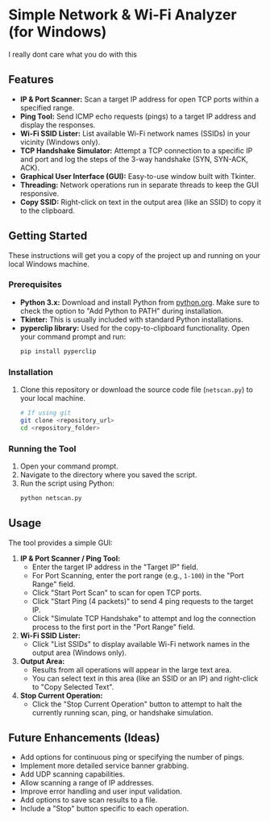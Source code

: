 # Simple Network & Wi-Fi Analyzer (for Windows)

I really dont care what you do with this

## Features

* **IP & Port Scanner:** Scan a target IP address for open TCP ports within a specified range.
* **Ping Tool:** Send ICMP echo requests (pings) to a target IP address and display the responses.
* **Wi-Fi SSID Lister:** List available Wi-Fi network names (SSIDs) in your vicinity (Windows only).
* **TCP Handshake Simulator:** Attempt a TCP connection to a specific IP and port and log the steps of the 3-way handshake (SYN, SYN-ACK, ACK).
* **Graphical User Interface (GUI):** Easy-to-use window built with Tkinter.
* **Threading:** Network operations run in separate threads to keep the GUI responsive.
* **Copy SSID:** Right-click on text in the output area (like an SSID) to copy it to the clipboard.
  
## Getting Started

These instructions will get you a copy of the project up and running on your local Windows machine.

### Prerequisites

* **Python 3.x:** Download and install Python from [python.org](https://www.python.org/). Make sure to check the option to "Add Python to PATH" during installation.
* **Tkinter:** This is usually included with standard Python installations.
* **pyperclip library:** Used for the copy-to-clipboard functionality. Open your command prompt and run:
    ```bash
    pip install pyperclip
    ```

### Installation

1.  Clone this repository or download the source code file (`netscan.py`) to your local machine.
    ```bash
    # If using git
    git clone <repository_url>
    cd <repository_folder>
    ```

### Running the Tool

1.  Open your command prompt.
2.  Navigate to the directory where you saved the script.
3.  Run the script using Python:
    ```bash
    python netscan.py

## Usage

The tool provides a simple GUI:

1.  **IP & Port Scanner / Ping Tool:**
    * Enter the target IP address in the "Target IP" field.
    * For Port Scanning, enter the port range (e.g., `1-100`) in the "Port Range" field.
    * Click "Start Port Scan" to scan for open TCP ports.
    * Click "Start Ping (4 packets)" to send 4 ping requests to the target IP.
    * Click "Simulate TCP Handshake" to attempt and log the connection process to the first port in the "Port Range" field.
2.  **Wi-Fi SSID Lister:**
    * Click "List SSIDs" to display available Wi-Fi network names in the output area (Windows only).
3.  **Output Area:**
    * Results from all operations will appear in the large text area.
    * You can select text in this area (like an SSID or an IP) and right-click to "Copy Selected Text".
4.  **Stop Current Operation:**
    * Click the "Stop Current Operation" button to attempt to halt the currently running scan, ping, or handshake simulation.

## Future Enhancements (Ideas)

* Add options for continuous ping or specifying the number of pings.
* Implement more detailed service banner grabbing.
* Add UDP scanning capabilities.
* Allow scanning a range of IP addresses.
* Improve error handling and user input validation.
* Add options to save scan results to a file.
* Include a "Stop" button specific to each operation.
